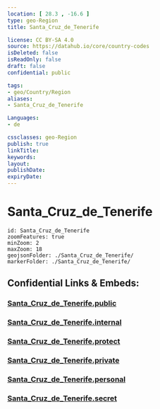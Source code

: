 ```yaml
---
location: [ 28.3 , -16.6 ] 
type: geo-Region
title: Santa_Cruz_de_Tenerife

license: CC BY-SA 4.0
source: https://datahub.io/core/country-codes
isDeleted: false
isReadOnly: false
draft: false
confidential: public

tags:
- geo/Country/Region
aliases:
- Santa_Cruz_de_Tenerife

Languages:
- de

cssclasses: geo-Region
publish: true
linkTitle: 
keywords: 
layout: 
publishDate: 
expiryDate: 
---
```


# Santa_Cruz_de_Tenerife

```leaflet
id: Santa_Cruz_de_Tenerife
zoomFeatures: true 
minZoom: 2 
maxZoom: 18
geojsonFolder: ./Santa_Cruz_de_Tenerife/
markerFolder: ./Santa_Cruz_de_Tenerife/
```


## Confidential Links & Embeds: 

### [Santa_Cruz_de_Tenerife.public](/_public/\Earth\Continent\Europe\Europe~South\Spain\Provinces~Spain\Canary-Islands\counties~Islas_CanariasSanta_Cruz_de_Tenerife.public.md) 

### [Santa_Cruz_de_Tenerife.internal](/_internal/\Earth\Continent\Europe\Europe~South\Spain\Provinces~Spain\Canary-Islands\counties~Islas_CanariasSanta_Cruz_de_Tenerife.internal.md) 

### [Santa_Cruz_de_Tenerife.protect](/_protect/\Earth\Continent\Europe\Europe~South\Spain\Provinces~Spain\Canary-Islands\counties~Islas_CanariasSanta_Cruz_de_Tenerife.protect.md) 

### [Santa_Cruz_de_Tenerife.private](/_private/\Earth\Continent\Europe\Europe~South\Spain\Provinces~Spain\Canary-Islands\counties~Islas_CanariasSanta_Cruz_de_Tenerife.private.md) 

### [Santa_Cruz_de_Tenerife.personal](/_personal/\Earth\Continent\Europe\Europe~South\Spain\Provinces~Spain\Canary-Islands\counties~Islas_CanariasSanta_Cruz_de_Tenerife.personal.md) 

### [Santa_Cruz_de_Tenerife.secret](/_secret/\Earth\Continent\Europe\Europe~South\Spain\Provinces~Spain\Canary-Islands\counties~Islas_CanariasSanta_Cruz_de_Tenerife.secret.md)

